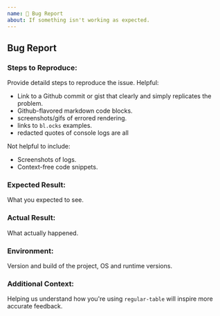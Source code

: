 ```yaml
---
name: 🐛 Bug Report
about: If something isn't working as expected.
---
```


## Bug Report

### Steps to Reproduce:
Provide detaild steps to reproduce the issue. Helpful:

* Link to a Github commit or gist that clearly and simply replicates the problem.
* Github-flavored markdown code blocks.
* screenshots/gifs of errored rendering.
* links to `bl.ocks` examples.
* redacted quotes of console logs are all

Not helpful to include:

* Screenshots of logs.
* Context-free code snippets.

### Expected Result:
What you expected to see.

### Actual Result:
What actually happened.

### Environment:
Version and build of the project, OS and runtime versions.

### Additional Context:
Helping us understand how you're using `regular-table` will inspire
more accurate feedback.
